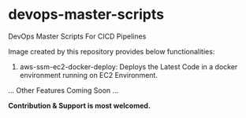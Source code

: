 # devops-master-scripts
DevOps Master Scripts For CICD Pipelines

Image created by this repository provides below functionalities:

1. aws-ssm-ec2-docker-deploy: Deploys the Latest Code in a docker environment running on EC2 Environment.

... Other Features Coming Soon ...

**Contribution & Support is most welcomed.**
